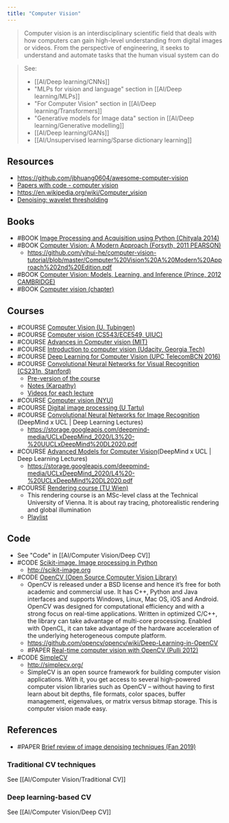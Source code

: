 ```yaml
---
title: "Computer Vision"
---
```


> Computer vision is an interdisciplinary scientific field that deals with how computers can gain high-level understanding from digital images or videos. From the perspective of engineering, it seeks to understand and automate tasks that the human visual system can do

> See: 
> - [[AI/Deep learning/CNNs]]
> - "MLPs for vision and language" section in [[AI/Deep learning/MLPs]]
> - "For Computer Vision" section in [[AI/Deep learning/Transformers]]
> - "Generative models for Image data" section in [[AI/Deep learning/Generative modelling]]
> - [[AI/Deep learning/GANs]]
> - [[AI/Unsupervised learning/Sparse dictionary learning]]


## Resources
- https://github.com/jbhuang0604/awesome-computer-vision
- [Papers with code - computer vision](https://paperswithcode.com/area/computer-vision)
- https://en.wikipedia.org/wiki/Computer_vision
- [Denoising: wavelet thresholding](https://blancosilva.wordpress.com/teaching/mathematical-imaging/denoising-wavelet-thresholding/)

## Books
- #BOOK [Image Processing and Acquisition using Python (Chityala 2014)](https://www.crcpress.com/Image-Processing-and-Acquisition-using-Python/Chityala-Pudipeddi/p/book/9781466583757)
- #BOOK [Computer Vision: A Modern Approach (Forsyth, 2011 PEARSON)](https://www.pearson.com/us/higher-education/program/Forsyth-Computer-Vision-A-Modern-Approach-2nd-Edition/PGM111082.html)
	- https://github.com/yihui-he/computer-vision-tutorial/blob/master/Computer%20Vision%20A%20Modern%20Approach%202nd%20Edition.pdf
- #BOOK [Computer Vision: Models, Learning, and Inference (Prince, 2012 CAMBRIDGE)](http://www.computervisionmodels.com/)
- #BOOK [Computer vision (chapter)](https://d2l.ai/chapter_computer-vision/index.html)

## Courses
- #COURSE [Computer Vision (U. Tubingen)](https://uni-tuebingen.de/fakultaeten/mathematisch-naturwissenschaftliche-fakultaet/fachbereiche/informatik/lehrstuehle/autonomous-vision/lectures/computer-vision/)
- #COURSE [Computer vision (CS543/ECE549, UIUC)](https://courses.engr.illinois.edu/cs543/sp2015/)
- #COURSE [Advances in Computer vision (MIT)](http://6.869.csail.mit.edu/fa18/)
- #COURSE [Introduction to computer vision (Udacity, Georgia Tech)](https://www.udacity.com/course/introduction-to-computer-vision--ud810)
- #COURSE [Deep Learning for Computer Vision (UPC TelecomBCN 2016)](http://imatge-upc.github.io/telecombcn-2016-dlcv/)
- #COURSE [Convolutional Neural Networks for Visual Recognition (CS231n, Stanford)](http://cs231n.github.io/)
	- [Pre-version of the course](http://karpathy.github.io/neuralnets/)
	- [Notes (Karpathy)](http://cs231n.github.io/)
	- [Videos for each lecture](https://www.youtube.com/playlist?list=PLkt2uSq6rBVctENoVBg1TpCC7OQi31AlC)
- #COURSE [Computer vision (NYU)](https://cs.nyu.edu/~fergus/teaching/vision/)
- #COURSE [Digital image processing (U Tartu)](https://sisu.ut.ee/dev/imageprocessing/avaleht)
- #COURSE [Convolutional Neural Networks for Image Recognition](https://www.youtube.com/watch?v=shVKhOmT0HE&list=PLqYmG7hTraZCDxZ44o4p3N5Anz3lLRVZF&index=3&t=1s) (DeepMind x UCL | Deep Learning Lectures)
	- https://storage.googleapis.com/deepmind-media/UCLxDeepMind_2020/L3%20-%20UUCLxDeepMind%20DL2020.pdf
- #COURSE [Advanced Models for Computer Vision](https://www.youtube.com/watch?v=_aUq7lmMfxo&list=PLqYmG7hTraZCDxZ44o4p3N5Anz3lLRVZF&index=4)(DeepMind x UCL | Deep Learning Lectures)
	- https://storage.googleapis.com/deepmind-media/UCLxDeepMind_2020/L4%20-%20UCLxDeepMind%20DL2020.pdf
- #COURSE [Rendering course (TU Wien)](https://users.cg.tuwien.ac.at/zsolnai/gfx/rendering-course/)
	- This rendering course is an MSc-level class at the Technical University of Vienna. It is about ray tracing, photorealistic rendering and global illumination
	- [Playlist](https://www.youtube.com/playlist?list=PLujxSBD-JXgnGmsn7gEyN28P1DnRZG7qi)

## Code
- See "Code" in [[AI/Computer Vision/Deep CV]]
- #CODE [Scikit-image. Image processing in Python](https://github.com/scikit-image/scikit-image)
	- http://scikit-image.org
- #CODE [OpenCV (Open Source Computer Vision Library)](https://opencv.org/)
	- OpenCV is released under a BSD license and hence it’s free for both academic and commercial use. It has C++, Python and Java interfaces and supports Windows, Linux, Mac OS, iOS and Android. OpenCV was designed for computational efficiency and with a strong focus on real-time applications. Written in optimized C/C++, the library can take advantage of multi-core processing. Enabled with OpenCL, it can take advantage of the hardware acceleration of the underlying heterogeneous compute platform.
	- https://github.com/opencv/opencv/wiki/Deep-Learning-in-OpenCV
	- #PAPER [Real-time computer vision with OpenCV (Pulli 2012)](https://dl.acm.org/doi/10.1145/2184319.2184337)
- #CODE [SimpleCV](https://github.com/sightmachine/SimpleCV)
	- http://simplecv.org/
	- SimpleCV is an open source framework for building computer vision applications. With it, you get access to several high-powered computer vision libraries such as OpenCV – without having to first learn about bit depths, file formats, color spaces, buffer management, eigenvalues, or matrix versus bitmap storage. This is computer vision made easy.
	
## References
- #PAPER [Brief review of image denoising techniques (Fan 2019)](https://vciba.springeropen.com/articles/10.1186/s42492-019-0016-7)

### Traditional CV techniques
See [[AI/Computer Vision/Traditional CV]]

### Deep learning-based CV
See [[AI/Computer Vision/Deep CV]]


